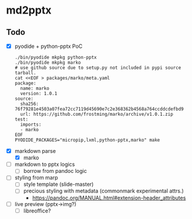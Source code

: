 # md2pptx

## Todo
- [x] pyodide + python-pptx PoC
  ```
  ./bin/pyodide mkpkg python-pptx
  ./bin/pyodide mkpkg marko
  # use github source due to setup.py not included in pypi source tarball.
  cat <<EOF > packages/marko/meta.yaml
  package:
    name: marko
    version: 1.0.1
  source:
    sha256: 76f79281e4503a07fea72cc7119d45690e7c2e368362b4568a764ccddcdefbd9
    url: https://github.com/frostming/marko/archive/v1.0.1.zip
  test:
    imports:
    - marko
  EOF
  PYODIDE_PACKAGES="micropip,lxml,python-pptx,marko" make
  ```
- [x] markdown parse
  - [x] marko
- [ ] markdown to pptx logics
  - [ ] borrow from pandoc logic
- [ ] styling from marp
  - [ ] style template (slide-master)
  - [ ] precious styling with metadata (commonmark experimental attrs.)
    - https://pandoc.org/MANUAL.html#extension-header_attributes
- [ ] live preview (pptx->img?)
  - [ ] libreoffice?
